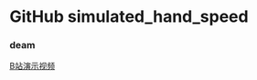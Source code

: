 # GitHub  simulated_hand_speed
### deam
[B站演示视频](https://www.bilibili.com/video/BV15Q4y1S73d?share_source=copy_web)